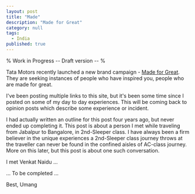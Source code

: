```yaml
---
layout: post
title: "Made"
description: "Made for Great"
category: null
tags: 
  - India
published: true
---
```


% Work in Progress  -- Draft version -- %

Tata Motors recently launched a new brand campaign - [Made for Great](http://madeofgreat.tatamotors.com/). They are seeking instances of people who have inspired you, people who are made for great.

I've been posting multiple links to this site, but it's been some time since I posted on some of my day to day experiences. This will be coming back to opinion posts which describe some experience or incident.

I had actually written an outline for this post four years ago, but never ended up completing it. This post is about a person I met while traveling from Jabalpur to Bangalore, in 2nd-Sleeper class. I have always been a firm believer in the unique experiences a 2nd-Sleeper class journey throws at the traveller can never be found in the confined aisles of AC-class journey. More on this later, but this post is about one such conversation.

I met Venkat Naidu ...

... To be completed ...

Best, Umang

